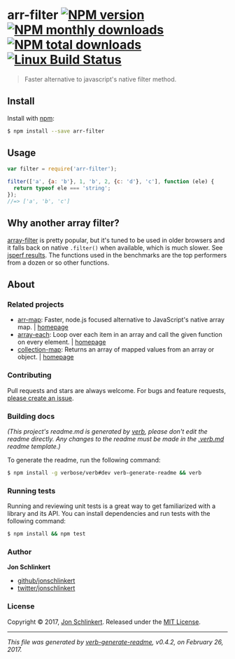 # arr-filter [![NPM version](https://img.shields.io/npm/v/arr-filter.svg?style=flat)](https://www.npmjs.com/package/arr-filter) [![NPM monthly downloads](https://img.shields.io/npm/dm/arr-filter.svg?style=flat)](https://npmjs.org/package/arr-filter)  [![NPM total downloads](https://img.shields.io/npm/dt/arr-filter.svg?style=flat)](https://npmjs.org/package/arr-filter) [![Linux Build Status](https://img.shields.io/travis/jonschlinkert/arr-filter.svg?style=flat&label=Travis)](https://travis-ci.org/jonschlinkert/arr-filter)

> Faster alternative to javascript's native filter method.

## Install

Install with [npm](https://www.npmjs.com/):

```sh
$ npm install --save arr-filter
```

## Usage

```js
var filter = require('arr-filter');

filter(['a', {a: 'b'}, 1, 'b', 2, {c: 'd'}, 'c'], function (ele) {
  return typeof ele === 'string';
});
//=> ['a', 'b', 'c']
```

## Why another array filter?

[array-filter](https://github.com/juliangruber/array-filter) is pretty popular, but it's tuned to be used in older browsers and it falls back on native `.filter()` when available, which is much slower. See [jsperf results](http://jsperf.com/array-filter-while-vs-for/2). The functions used in the benchmarks are the top performers from a dozen or so other functions.

## About

### Related projects

* [arr-map](https://www.npmjs.com/package/arr-map): Faster, node.js focused alternative to JavaScript's native array map. | [homepage](https://github.com/jonschlinkert/arr-map "Faster, node.js focused alternative to JavaScript's native array map.")
* [array-each](https://www.npmjs.com/package/array-each): Loop over each item in an array and call the given function on every element. | [homepage](https://github.com/jonschlinkert/array-each "Loop over each item in an array and call the given function on every element.")
* [collection-map](https://www.npmjs.com/package/collection-map): Returns an array of mapped values from an array or object. | [homepage](https://github.com/jonschlinkert/collection-map "Returns an array of mapped values from an array or object.")

### Contributing

Pull requests and stars are always welcome. For bugs and feature requests, [please create an issue](../../issues/new).

### Building docs

_(This project's readme.md is generated by [verb](https://github.com/verbose/verb-generate-readme), please don't edit the readme directly. Any changes to the readme must be made in the [.verb.md](.verb.md) readme template.)_

To generate the readme, run the following command:

```sh
$ npm install -g verbose/verb#dev verb-generate-readme && verb
```

### Running tests

Running and reviewing unit tests is a great way to get familiarized with a library and its API. You can install dependencies and run tests with the following command:

```sh
$ npm install && npm test
```

### Author

**Jon Schlinkert**

* [github/jonschlinkert](https://github.com/jonschlinkert)
* [twitter/jonschlinkert](https://twitter.com/jonschlinkert)

### License

Copyright © 2017, [Jon Schlinkert](https://github.com/jonschlinkert).
Released under the [MIT License](LICENSE).

***

_This file was generated by [verb-generate-readme](https://github.com/verbose/verb-generate-readme), v0.4.2, on February 26, 2017._